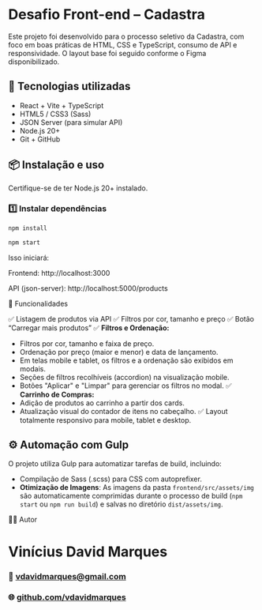# Desafio Front-end – Cadastra

Este projeto foi desenvolvido para o processo seletivo da Cadastra, com foco em boas práticas de HTML, CSS e TypeScript, consumo de API e responsividade.
O layout base foi seguido conforme o Figma disponibilizado.

## 🚀 Tecnologias utilizadas

- React + Vite + TypeScript
- HTML5 / CSS3 (Sass)
- JSON Server (para simular API)
- Node.js 20+
- Git + GitHub

## 📦 Instalação e uso

Certifique-se de ter Node.js 20+ instalado.

### 1️⃣ Instalar dependências

```bash
npm install
```

```bash
npm start
```
Isso iniciará:

Frontend: http://localhost:3000

API (json-server): http://localhost:5000/products

🧩 Funcionalidades

✅ Listagem de produtos via API
✅ Filtros por cor, tamanho e preço
✅ Botão “Carregar mais produtos”
✅ **Filtros e Ordenação:**
  - Filtros por cor, tamanho e faixa de preço.
  - Ordenação por preço (maior e menor) e data de lançamento.
  - Em telas mobile e tablet, os filtros e a ordenação são exibidos em modais.
  - Seções de filtros recolhíveis (accordion) na visualização mobile.
  - Botões "Aplicar" e "Limpar" para gerenciar os filtros no modal.
✅ **Carrinho de Compras:**
  - Adição de produtos ao carrinho a partir dos cards.
  - Atualização visual do contador de itens no cabeçalho.
✅ Layout totalmente responsivo para mobile, tablet e desktop.

## ⚙️ Automação com Gulp

O projeto utiliza Gulp para automatizar tarefas de build, incluindo:
- Compilação de Sass (.scss) para CSS com autoprefixer.
- **Otimização de Imagens**: As imagens da pasta `frontend/src/assets/img` são automaticamente comprimidas durante o processo de build (`npm start` ou `npm run build`) e salvas no diretório `dist/assets/img`.

👨‍💻 Autor

# Vinícius David Marques

### 📧 vdavidmarques@gmail.com
### 🌐 [github.com/vdavidmarques](https://github.com/vdavidmarques)